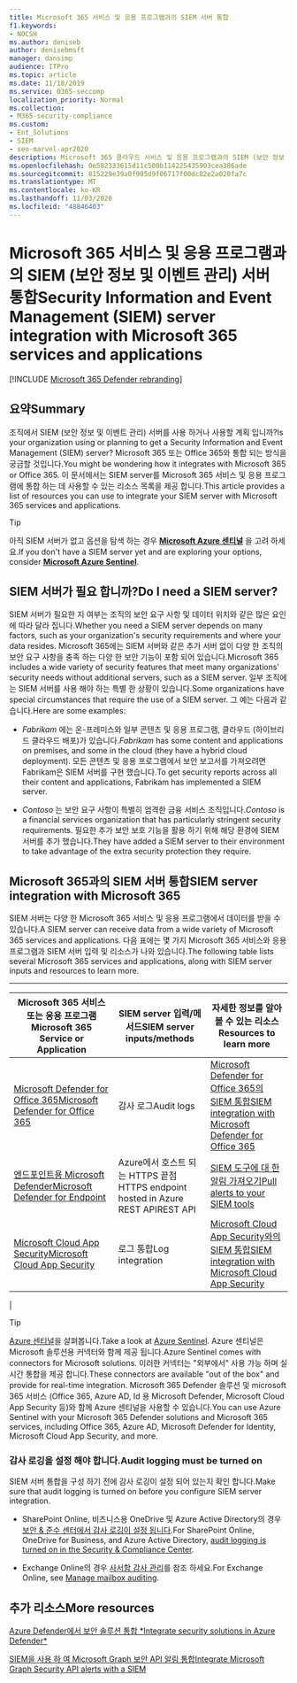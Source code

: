 ```yaml
---
title: Microsoft 365 서비스 및 응용 프로그램과의 SIEM 서버 통합
f1.keywords:
- NOCSH
ms.author: deniseb
author: denisebmsft
manager: dansimp
audience: ITPro
ms.topic: article
ms.date: 11/18/2019
ms.service: O365-seccomp
localization_priority: Normal
ms.collection:
- M365-security-compliance
ms.custom:
- Ent_Solutions
- SIEM
- seo-marvel-apr2020
description: Microsoft 365 클라우드 서비스 및 응용 프로그램과의 SIEM (보안 정보 및 이벤트 관리) 서버 통합에 대 한 개요를 확인 하세요.
ms.openlocfilehash: 0e582333615d11c500b114225435903cea386ade
ms.sourcegitcommit: 815229e39a0f905d9f06717f00dc82e2a028fa7c
ms.translationtype: MT
ms.contentlocale: ko-KR
ms.lasthandoff: 11/03/2020
ms.locfileid: "48846403"
---
```

# <a name="security-information-and-event-management-siem-server-integration-with-microsoft-365-services-and-applications"></a><span data-ttu-id="5a18c-103">Microsoft 365 서비스 및 응용 프로그램과의 SIEM (보안 정보 및 이벤트 관리) 서버 통합</span><span class="sxs-lookup"><span data-stu-id="5a18c-103">Security Information and Event Management (SIEM) server integration with Microsoft 365 services and applications</span></span>

[!INCLUDE [Microsoft 365 Defender rebranding](../includes/microsoft-defender-for-office.md)]


## <a name="summary"></a><span data-ttu-id="5a18c-104">요약</span><span class="sxs-lookup"><span data-stu-id="5a18c-104">Summary</span></span>

<span data-ttu-id="5a18c-105">조직에서 SIEM (보안 정보 및 이벤트 관리) 서버를 사용 하거나 사용할 계획 입니까?</span><span class="sxs-lookup"><span data-stu-id="5a18c-105">Is your organization using or planning to get a Security Information and Event Management (SIEM) server?</span></span> <span data-ttu-id="5a18c-106">Microsoft 365 또는 Office 365와 통합 되는 방식을 궁금할 것입니다.</span><span class="sxs-lookup"><span data-stu-id="5a18c-106">You might be wondering how it integrates with Microsoft 365 or Office 365.</span></span> <span data-ttu-id="5a18c-107">이 문서에서는 SIEM server를 Microsoft 365 서비스 및 응용 프로그램에 통합 하는 데 사용할 수 있는 리소스 목록을 제공 합니다.</span><span class="sxs-lookup"><span data-stu-id="5a18c-107">This article provides a list of resources you can use to integrate your SIEM server with Microsoft 365 services and applications.</span></span>

> [!TIP]
> <span data-ttu-id="5a18c-108">아직 SIEM 서버가 없고 옵션을 탐색 하는 경우 **[Microsoft Azure 센티널](https://docs.microsoft.com/azure/sentinel/overview)** 을 고려 하세요.</span><span class="sxs-lookup"><span data-stu-id="5a18c-108">If you don't have a SIEM server yet and are exploring your options, consider **[Microsoft Azure Sentinel](https://docs.microsoft.com/azure/sentinel/overview)**.</span></span>

## <a name="do-i-need-a-siem-server"></a><span data-ttu-id="5a18c-109">SIEM 서버가 필요 합니까?</span><span class="sxs-lookup"><span data-stu-id="5a18c-109">Do I need a SIEM server?</span></span>

<span data-ttu-id="5a18c-110">SIEM 서버가 필요한 지 여부는 조직의 보안 요구 사항 및 데이터 위치와 같은 많은 요인에 따라 달라 집니다.</span><span class="sxs-lookup"><span data-stu-id="5a18c-110">Whether you need a SIEM server depends on many factors, such as your organization's security requirements and where your data resides.</span></span> <span data-ttu-id="5a18c-111">Microsoft 365에는 SIEM 서버와 같은 추가 서버 없이 다양 한 조직의 보안 요구 사항을 충족 하는 다양 한 보안 기능이 포함 되어 있습니다.</span><span class="sxs-lookup"><span data-stu-id="5a18c-111">Microsoft 365 includes a wide variety of security features that meet many organizations' security needs without additional servers, such as a SIEM server.</span></span> <span data-ttu-id="5a18c-112">일부 조직에는 SIEM 서버를 사용 해야 하는 특별 한 상황이 있습니다.</span><span class="sxs-lookup"><span data-stu-id="5a18c-112">Some organizations have special circumstances that require the use of a SIEM server.</span></span> <span data-ttu-id="5a18c-113">그 예는 다음과 같습니다.</span><span class="sxs-lookup"><span data-stu-id="5a18c-113">Here are some examples:</span></span>

- <span data-ttu-id="5a18c-114">*Fabrikam* 에는 온-프레미스와 일부 콘텐츠 및 응용 프로그램, 클라우드 (하이브리드 클라우드 배포)가 있습니다.</span><span class="sxs-lookup"><span data-stu-id="5a18c-114">*Fabrikam* has some content and applications on premises, and some in the cloud (they have a hybrid cloud deployment).</span></span> <span data-ttu-id="5a18c-115">모든 콘텐츠 및 응용 프로그램에서 보안 보고서를 가져오려면 Fabrikam은 SIEM 서버를 구현 했습니다.</span><span class="sxs-lookup"><span data-stu-id="5a18c-115">To get security reports across all their content and applications, Fabrikam has implemented a SIEM server.</span></span>

- <span data-ttu-id="5a18c-116">*Contoso* 는 보안 요구 사항이 특별히 엄격한 금융 서비스 조직입니다.</span><span class="sxs-lookup"><span data-stu-id="5a18c-116">*Contoso* is a financial services organization that has particularly stringent security requirements.</span></span> <span data-ttu-id="5a18c-117">필요한 추가 보안 보호 기능을 활용 하기 위해 해당 환경에 SIEM 서버를 추가 했습니다.</span><span class="sxs-lookup"><span data-stu-id="5a18c-117">They have added a SIEM server to their environment to take advantage of the extra security protection they require.</span></span>

## <a name="siem-server-integration-with-microsoft-365"></a><span data-ttu-id="5a18c-118">Microsoft 365과의 SIEM 서버 통합</span><span class="sxs-lookup"><span data-stu-id="5a18c-118">SIEM server integration with Microsoft 365</span></span>

<span data-ttu-id="5a18c-119">SIEM 서버는 다양 한 Microsoft 365 서비스 및 응용 프로그램에서 데이터를 받을 수 있습니다.</span><span class="sxs-lookup"><span data-stu-id="5a18c-119">A SIEM server can receive data from a wide variety of Microsoft 365 services and applications.</span></span> <span data-ttu-id="5a18c-120">다음 표에는 몇 가지 Microsoft 365 서비스와 응용 프로그램과 SIEM 서버 입력 및 리소스가 나와 있습니다.</span><span class="sxs-lookup"><span data-stu-id="5a18c-120">The following table lists several Microsoft 365 services and applications, along with SIEM server inputs and resources to learn more.</span></span>

****

|<span data-ttu-id="5a18c-121">Microsoft 365 서비스 또는 응용 프로그램</span><span class="sxs-lookup"><span data-stu-id="5a18c-121">Microsoft 365 Service or Application</span></span>|<span data-ttu-id="5a18c-122">SIEM server 입력/메서드</span><span class="sxs-lookup"><span data-stu-id="5a18c-122">SIEM server inputs/methods</span></span>|<span data-ttu-id="5a18c-123">자세한 정보를 알아볼 수 있는 리소스</span><span class="sxs-lookup"><span data-stu-id="5a18c-123">Resources to learn more</span></span>|
|---|---|---|
|[<span data-ttu-id="5a18c-124">Microsoft Defender for Office 365</span><span class="sxs-lookup"><span data-stu-id="5a18c-124">Microsoft Defender for Office 365</span></span>](office-365-atp.md)|<span data-ttu-id="5a18c-125">감사 로그</span><span class="sxs-lookup"><span data-stu-id="5a18c-125">Audit logs</span></span>|[<span data-ttu-id="5a18c-126">Microsoft Defender for Office 365의 SIEM 통합</span><span class="sxs-lookup"><span data-stu-id="5a18c-126">SIEM integration with Microsoft Defender for Office 365</span></span>](siem-integration-with-office-365-ti.md)|
|[<span data-ttu-id="5a18c-127">엔드포인트용 Microsoft Defender</span><span class="sxs-lookup"><span data-stu-id="5a18c-127">Microsoft Defender for Endpoint</span></span>](https://docs.microsoft.com/windows/security/threat-protection/)|<span data-ttu-id="5a18c-128">Azure에서 호스트 되는 HTTPS 끝점</span><span class="sxs-lookup"><span data-stu-id="5a18c-128">HTTPS endpoint hosted in Azure</span></span> <br/><span data-ttu-id="5a18c-129">REST API</span><span class="sxs-lookup"><span data-stu-id="5a18c-129">REST API</span></span>|[<span data-ttu-id="5a18c-130">SIEM 도구에 대 한 알림 가져오기</span><span class="sxs-lookup"><span data-stu-id="5a18c-130">Pull alerts to your SIEM tools</span></span>](https://docs.microsoft.com/windows/security/threat-protection/microsoft-defender-atp/configure-siem)|
|[<span data-ttu-id="5a18c-131">Microsoft Cloud App Security</span><span class="sxs-lookup"><span data-stu-id="5a18c-131">Microsoft Cloud App Security</span></span>](https://docs.microsoft.com/cloud-app-security/what-is-cloud-app-security)|<span data-ttu-id="5a18c-132">로그 통합</span><span class="sxs-lookup"><span data-stu-id="5a18c-132">Log integration</span></span>|[<span data-ttu-id="5a18c-133">Microsoft Cloud App Security와의 SIEM 통합</span><span class="sxs-lookup"><span data-stu-id="5a18c-133">SIEM integration with Microsoft Cloud App Security</span></span>](https://docs.microsoft.com/cloud-app-security/siem)|
|

> [!TIP]
> <span data-ttu-id="5a18c-134">[Azure 센티널](https://docs.microsoft.com/azure/sentinel/overview)을 살펴봅니다.</span><span class="sxs-lookup"><span data-stu-id="5a18c-134">Take a look at [Azure Sentinel](https://docs.microsoft.com/azure/sentinel/overview).</span></span> <span data-ttu-id="5a18c-135">Azure 센티널은 Microsoft 솔루션용 커넥터와 함께 제공 됩니다.</span><span class="sxs-lookup"><span data-stu-id="5a18c-135">Azure Sentinel comes with connectors for Microsoft solutions.</span></span> <span data-ttu-id="5a18c-136">이러한 커넥터는 "외부에서" 사용 가능 하며 실시간 통합을 제공 합니다.</span><span class="sxs-lookup"><span data-stu-id="5a18c-136">These connectors are available "out of the box" and provide for real-time integration.</span></span> <span data-ttu-id="5a18c-137">Microsoft 365 Defender 솔루션 및 microsoft 365 서비스 (Office 365, Azure AD, Id 용 Microsoft Defender, Microsoft Cloud App Security 등)와 함께 Azure 센티널을 사용할 수 있습니다.</span><span class="sxs-lookup"><span data-stu-id="5a18c-137">You can use Azure Sentinel with your Microsoft 365 Defender solutions and Microsoft 365 services, including Office 365, Azure AD, Microsoft Defender for Identity, Microsoft Cloud App Security, and more.</span></span>

### <a name="audit-logging-must-be-turned-on"></a><span data-ttu-id="5a18c-138">감사 로깅을 설정 해야 합니다.</span><span class="sxs-lookup"><span data-stu-id="5a18c-138">Audit logging must be turned on</span></span>

<span data-ttu-id="5a18c-139">SIEM 서버 통합을 구성 하기 전에 감사 로깅이 설정 되어 있는지 확인 합니다.</span><span class="sxs-lookup"><span data-stu-id="5a18c-139">Make sure that audit logging is turned on before you configure SIEM server integration.</span></span>

- <span data-ttu-id="5a18c-140">SharePoint Online, 비즈니스용 OneDrive 및 Azure Active Directory의 경우 [보안 & 준수 센터에서 감사 로깅이 설정 됩니다](../../compliance/turn-audit-log-search-on-or-off.md).</span><span class="sxs-lookup"><span data-stu-id="5a18c-140">For SharePoint Online, OneDrive for Business, and Azure Active Directory, [audit logging is turned on in the Security & Compliance Center](../../compliance/turn-audit-log-search-on-or-off.md).</span></span>

- <span data-ttu-id="5a18c-141">Exchange Online의 경우 [사서함 감사 관리](../../compliance/enable-mailbox-auditing.md)를 참조 하세요.</span><span class="sxs-lookup"><span data-stu-id="5a18c-141">For Exchange Online, see [Manage mailbox auditing](../../compliance/enable-mailbox-auditing.md).</span></span>

## <a name="more-resources"></a><span data-ttu-id="5a18c-142">추가 리소스</span><span class="sxs-lookup"><span data-stu-id="5a18c-142">More resources</span></span>

[<span data-ttu-id="5a18c-143">Azure Defender에서 보안 솔루션 통합 \*</span><span class="sxs-lookup"><span data-stu-id="5a18c-143">Integrate security solutions in Azure Defender\*</span></span>](https://docs.microsoft.com/azure/security-center/security-center-partner-integration#exporting-data-to-a-siem)

[<span data-ttu-id="5a18c-144">SIEM을 사용 하 여 Microsoft Graph 보안 API 알림 통합</span><span class="sxs-lookup"><span data-stu-id="5a18c-144">Integrate Microsoft Graph Security API alerts with a SIEM</span></span>](https://docs.microsoft.com/graph/security-integration)
